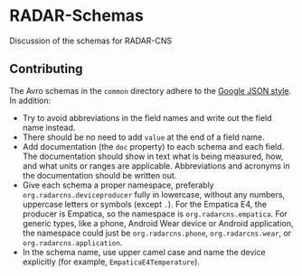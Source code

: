 # RADAR-Schemas
Discussion of the schemas for RADAR-CNS

## Contributing

The Avro schemas in the `common` directory adhere to the [Google JSON style](https://google.github.io/styleguide/jsoncstyleguide.xml). In addition:

- Try to avoid abbreviations in the field names and write out the field name instead.
- There should be no need to add `value` at the end of a field name.
- Add documentation (the `doc` property) to each schema and each field. The documentation should show in text what is being measured, how, and what units or ranges are applicable. Abbreviations and acronyms in the documentation should be written out.
- Give each schema a proper namespace, preferably `org.radarcns.deviceproducer` fully in lowercase, without any numbers, uppercase letters or symbols (except `.`). For the Empatica E4, the producer is Empatica, so the namespace is `org.radarcns.empatica`. For generic types, like a phone, Android Wear device or Android application, the namespace could just be `org.radarcns.phone`, `org.radarcns.wear`, or `org.radarcns.application`.
- In the schema name, use upper camel case and name the device explicitly (for example, `EmpaticaE4Temperature`).
